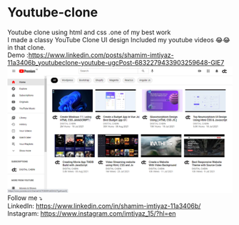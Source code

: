 # Youtube-clone
Youtube clone using html and css .one of my best work<br>
I made a classy YouTube Clone UI design Included my youtube videos 😂😂 in that clone.<br>
Demo :https://www.linkedin.com/posts/shamim-imtiyaz-11a3406b_youtubeclone-youtube-ugcPost-6832279433903259648-GlE7
![](demo.png)
<br>
Follow me ⤵️
<br>
LinkedIn: https://www.linkedin.com/in/shamim-imtiyaz-11a3406b/
<br>
Instagram: https://www.instagram.com/imtiyaz_15/?hl=en
